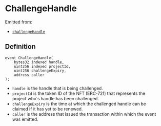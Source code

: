 # ChallengeHandle

Emitted from:

* [`challengeHandle`](../write/claimhandle.md)

## Definition

```solidity
event ChallengeHandle(
    bytes32 indexed handle,
    uint256 indexed projectId,
    uint256 challengeExpiry,
    address caller
);
```

* `handle` is the handle that is being challenged.
* `projectId` is the token ID of the NFT (ERC-721) that represents the project who's handle has been challenged.
* `challengeExpiry` is the time at which the challenged handle can be claimed if it has yet to be renewed.
* `caller` is the address that issued the transaction within which the event was emitted.
